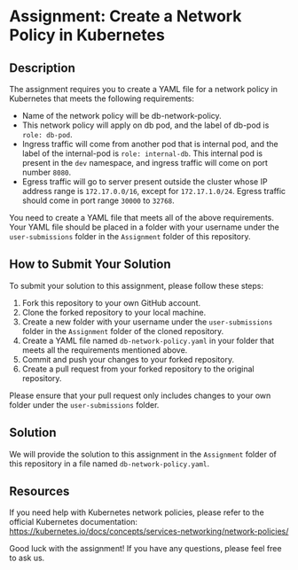 # Assignment: Create a Network Policy in Kubernetes

## Description
The assignment requires you to create a YAML file for a network policy in Kubernetes that meets the following requirements:

- Name of the network policy will be db-network-policy.
- This network policy will apply on db pod, and the label of db-pod is `role: db-pod`.
- Ingress traffic will come from another pod that is internal pod, and the label of the internal-pod is `role: internal-db`. This internal pod is present in the `dev` namespace, and ingress traffic will come on port number `8080`.
- Egress traffic will go to server present outside the cluster whose IP address range is `172.17.0.0/16`, except for `172.17.1.0/24`. Egress traffic should come in port range `30000` to `32768`.

You need to create a YAML file that meets all of the above requirements. Your YAML file should be placed in a folder with your username under the `user-submissions` folder in the `Assignment` folder of this repository.

## How to Submit Your Solution

To submit your solution to this assignment, please follow these steps:

1. Fork this repository to your own GitHub account.
2. Clone the forked repository to your local machine.
3. Create a new folder with your username under the `user-submissions` folder in the `Assignment` folder of the cloned repository.
4. Create a YAML file named `db-network-policy.yaml` in your folder that meets all the requirements mentioned above.
5. Commit and push your changes to your forked repository.
6. Create a pull request from your forked repository to the original repository.

Please ensure that your pull request only includes changes to your own folder under the `user-submissions` folder.

## Solution

We will provide the solution to this assignment in the `Assignment` folder of this repository in a file named `db-network-policy.yaml`.

## Resources
If you need help with Kubernetes network policies, please refer to the official Kubernetes documentation: https://kubernetes.io/docs/concepts/services-networking/network-policies/

Good luck with the assignment! If you have any questions, please feel free to ask us.
